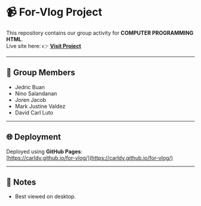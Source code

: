 # 📹 For-Vlog Project

This repository contains our group activity for **COMPUTER PROGRAMMING HTML**.  
Live site here: 👉 [**Visit Project**](https://carldv.github.io/for-vlog/)

---

## 👥 Group Members
- Jedric Buan  
- Nino Salandanan  
- Joren Jacob  
- Mark Justine Valdez  
- David Carl Luto

---

## 🌐 Deployment
Deployed using **GitHub Pages**:  
[https://carldv.github.io/for-vlog/](https://carldv.github.io/for-vlog/)

---

## 📌 Notes
- Best viewed on desktop.  
